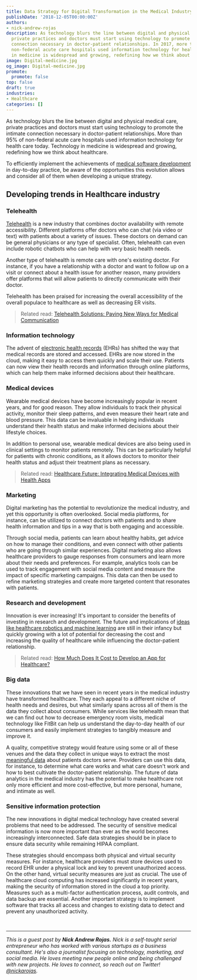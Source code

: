 ```yaml
---
title: Data Strategy for Digital Transformation in the Medical Industry
publishDate: '2018-12-05T00:00:00Z'
authors:
- nick-andrew-rojas
description: As technology blurs the line between digital and physical medical care,
  private practices and doctors must start using technology to promote the intimate
  connection necessary in doctor-patient relationships. In 2017, more than 95% of
  non-federal acute care hospitals used information technology for health care. Technology
  in medicine is widespread and growing, redefining how we think about healthcare.
image: Digital-medicine.jpg
og_image: Digital-medicine.jpg
promote:
  promote: false
top: false
draft: true
industries:
- Healthcare
categories: []
---
```

As technology blurs the line between digital and physical medical care, private practices and doctors must start using technology to promote the intimate connection necessary in doctor-patient relationships. More than 95% of non-federal acute care hospitals used information technology for health care today. Technology in medicine is widespread and growing, redefining how we think about healthcare.

To efficiently implement the achievements of <a href="https://anadea.info/solutions/medical-app-development" target="_blank">medical software development</a> in day-to-day practice, be aware of the opportunities this evolution allows and consider all of them when developing a unique strategy.

## Developing trends in Healthcare industry

### Telehealth

<a href="https://anadea.info/solutions/medical-app-development/telemedicine-development" target="_blank">Telehealth</a> is a new industry that combines doctor availability with remote accessibility. Different platforms offer doctors who can chat (via video or text) with patients about a variety of issues. These doctors on demand can be general physicians or any type of specialist. Often, telehealth can even include robotic chatbots who can help with very basic health needs.

Another type of telehealth is remote care with one's existing doctor. For instance, if you have a relationship with a doctor and want to follow up on a visit or connect about a health issue for another reason, many providers offer platforms that will allow patients to directly communicate with their doctor.

Telehealth has been praised for increasing the overall accessibility of the overall populace to healthcare as well as decreasing ER visits.

> Related read: [Telehealth Solutions: Paving New Ways for Medical Communication](https://anadea.info/blog/telehealth-solutions-paving-new-ways-for-medical-communication)

### Information technology

The advent of <a href="https://anadea.info/solutions/medical-app-development/emr-ehr-development" target="_blank">electronic health records</a> (EHRs) has shifted the way that medical records are stored and accessed. EHRs are now stored in the cloud, making it easy to access them quickly and scale their use. Patients can now view their health records and information through online platforms, which can help them make informed decisions about their healthcare.

### Medical devices
Wearable medical devices have become increasingly popular in recent years, and for good reason. They allow individuals to track their physical activity, monitor their sleep patterns, and even measure their heart rate and blood pressure. This data can be invaluable in helping individuals understand their health status and make informed decisions about their lifestyle choices.

In addition to personal use, wearable medical devices are also being used in clinical settings to monitor patients remotely. This can be particularly helpful for patients with chronic conditions, as it allows doctors to monitor their health status and adjust their treatment plans as necessary.

> Related read: [Healthcare Future: Integrating Medical Devices with Health Apps](https://anadea.info/blog/healthcare-future-integrating-medical-devices-with-health-apps)

### Marketing

Digital marketing has the potential to revolutionize the medical industry, and yet this opportunity is often overlooked. Social media platforms, for instance, can be utilized to connect doctors with patients and to share health information and tips in a way that is both engaging and accessible.

Through social media, patients can learn about healthy habits, get advice on how to manage their conditions, and even connect with other patients who are going through similar experiences. Digital marketing also allows healthcare providers to gauge responses from consumers and learn more about their needs and preferences. For example, analytics tools can be used to track engagement with social media content and measure the impact of specific marketing campaigns. This data can then be used to refine marketing strategies and create more targeted content that resonates with patients.

### Research and development

Innovation is ever increasing! It's important to consider the benefits of investing in research and development. The future and implications of <a href="https://www.forbes.com/sites/danielnewman/2018/04/20/why-digital-transformation-in-healthcare-needs-to-prioritize-user-experience/#1bc18e04bb8a" target="_blank">ideas like healthcare robotics and machine learning</a> are still in their infancy but quickly growing with a lot of potential for decreasing the cost and increasing the quality of healthcare while influencing the doctor-patient relationship.

> Related read: [How Much Does It Cost to Develop an App for Healthcare?](https://anadea.info/blog/how-much-does-it-cost-to-develop-an-app-for-healthcare)

### Big data

These innovations that we have seen in recent years in the medical industry have transformed healthcare. They each appeal to a different niche of health needs and desires, but what similarly spans across all of them is the data they collect about consumers. While services like telehealth mean that we can find out how to decrease emergency room visits, medical technology like FitBit can help us understand the day-to-day health of our consumers and easily implement strategies to tangibly measure and improve it.

A quality, competitive strategy would feature using some or all of these venues and the data they collect in unique ways to extract the most <a href="https://www.liquibase.com/blog/data-strategy-digital-transformation" target="_blank">meaningful data</a> about patients doctors serve. Providers can use this data, for instance, to determine what care works and what care doesn't work and how to best cultivate the doctor-patient relationship. The future of data analytics in the medical industry has the potential to make healthcare not only more efficient and more cost-effective, but more personal, humane, and intimate as well.

### Sensitive information protection

The new innovations in digital medical technology have created several problems that need to be addressed. The security of sensitive medical information is now more important than ever as the world becomes increasingly interconnected. Safe data strategies should be in place to ensure data security while remaining HIPAA compliant.

These strategies should encompass both physical and virtual security measures. For instance, healthcare providers must store devices used to record EHR under a physical lock and key to prevent unauthorized access. On the other hand, virtual security measures are just as crucial. The use of healthcare cloud computing has increased significantly in recent years, making the security of information stored in the cloud a top priority. Measures such as a multi-factor authentication process, audit controls, and data backup are essential. Another important strategy is to implement software that tracks all access and changes to existing data to detect and prevent any unauthorized activity.


<br />

---
*This is a guest post by **Nick Andrew Rojas.** Nick is a self-taught serial entrepreneur who has worked with various startups as a business consultant. He's also a journalist focusing on technology, marketing, and social media. He loves meeting new people online and being challenged with new projects. He loves to connect, so reach out on Twitter! <a href="https://twitter.com/NickARojas" target="_blank">@nickarojas</a>.*

